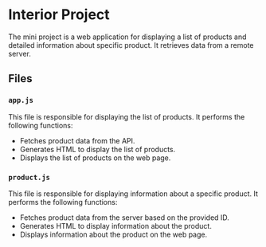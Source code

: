 # Interior Project

The mini project is a web application for displaying a list of products and detailed information about specific product. It retrieves data from a remote server.

## Files

### `app.js`

This file is responsible for displaying the list of products. It performs the following functions:

- Fetches product data from the API.
- Generates HTML to display the list of products.
- Displays the list of products on the web page.

### `product.js`

This file is responsible for displaying information about a specific product. It performs the following functions:

- Fetches product data from the server based on the provided ID.
- Generates HTML to display information about the product.
- Displays information about the product on the web page.
